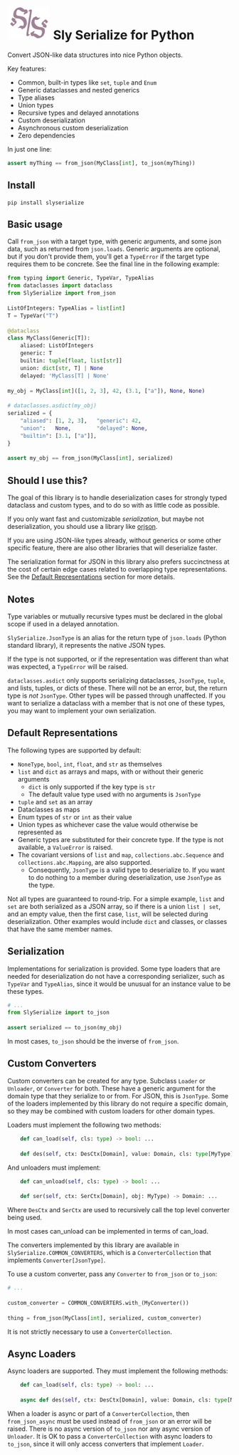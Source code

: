 # ![sly logo](https://raw.githubusercontent.com/dunkyl/SlyMeta/main/sly%20logo.svg) Sly Serialize for Python

Convert JSON-like data structures into nice Python objects.

Key features:

- Common, built-in types like `set`, `tuple` and `Enum`
- Generic dataclasses and nested generics
- Type aliases
- Union types
- Recursive types and delayed annotations
- Custom deserialization
- Asynchronous custom deserialization
- Zero dependencies

In just one line:
```py
assert myThing == from_json(MyClass[int], to_json(myThing))
```

## Install

```shell
pip install slyserialize
```

## Basic usage

Call `from_json` with a target type, with generic arguments, and some json data, such as returned from `json.loads`. Generic arguments are optional, but if you don't provide them, you'll get a `TypeError` if the target type requires them to be concrete. See the final line in the following example:

```py
from typing import Generic, TypeVar, TypeAlias
from dataclasses import dataclass
from SlySerialize import from_json

ListOfIntegers: TypeAlias = list[int]
T = TypeVar("T")

@dataclass
class MyClass(Generic[T]):
    aliased: ListOfIntegers
    generic: T
    builtin: tuple[float, list[str]]
    union: dict[str, T] | None
    delayed: 'MyClass[T] | None'

my_obj = MyClass[int]([1, 2, 3], 42, (3.1, ["a"]), None, None)

# dataclasses.asdict(my_obj)
serialized = {
    "aliased": [1, 2, 3],   "generic": 42,
    "union":   None,        "delayed": None,
    "builtin": [3.1, ["a"]],
}

assert my_obj == from_json(MyClass[int], serialized)
```

## Should I use this?

The goal of this library is to handle deserialization cases for strongly typed dataclass and custom types, and to do so with as little code as possible.

If you only want fast and customizable *serialization*, but maybe not deserialization, you should use a library like [orjson](https://pypi.org/project/orjson/).

If you are using JSON-like types already, without generics or some other specific feature, there are also other libraries that will deserialize faster.

The serialization format for JSON in this library also prefers succinctness at the cost of certain edge cases related to overlapping type representations. See the [Default Representations](#default-representations) section for more details.

## Notes

Type variables or mutually recursive types must be declared in the global scope if used in a delayed annotation.

`SlySerialize.JsonType` is an alias for the return type of `json.loads` (Python standard library), it represents the native JSON types.

If the type is not supported, or if the representation was different than what was expected, a `TypeError` will be raised.

`dataclasses.asdict` only supports serializing dataclasses, `JsonType`, `tuple`, and lists, tuples, or dicts of these. There will not be an error, but, the return type is *not* `JsonType`. Other types will be passed through unaffected. If you want to serialize a dataclass with a member that is not one of these types, you may want to implement your own serialization.

## Default Representations

The following types are supported by default:

- `NoneType`, `bool`, `int`, `float`, and `str` as themselves
- `list` and `dict` as arrays and maps, with or without their generic arguments
    - `dict` is only supported if the key type is `str`
    - The default value type used with no arguments is `JsonType`
- `tuple` and `set` as an array
- Dataclasses as maps
- Enum types of `str` or `int` as their value
- Union types as whichever case the value would otherwise be represented as
- Generic types are substituted for their concrete type. If the type is not available, a `ValueError` is raised.
- The covariant versions of `list` and `map`, `collections.abc.Sequence` and `collections.abc.Mapping`, are also supported.
    - Consequently, `JsonType` is a valid type to deserialize to. If you want to do nothing to a member during deserialization, use `JsonType` as the type.

Not all types are guaranteed to round-trip. For a simple example, `list` and `set` are both serialized as a JSON array, so if there is a union `list | set`, and an empty value, then the first case, `list`, will be selected during deserialization. Other examples would include `dict` and classes, or classes that have the same member names.

## Serialization

Implementations for serialization is provided. Some type loaders that are needed for deserialization do not have a corresponding serializer, such as `TypeVar` and `TypeAlias`, since  it would be unusual for an instance value to be these types.

```py
# ...
from SlySerialize import to_json

assert serialized == to_json(my_obj)

```

In most cases, `to_json` should be the inverse of `from_json`.

## Custom Converters

Custom converters can be created for any type. Subclass `Loader` or `Unloader`, or `Converter` for both. These have a generic argument for the domain type that they serialize to or from. For JSON, this is `JsonType`. Some of the loaders implemented by this library do not require a specific domain, so they may be combined with custom loaders for other domain types.

Loaders must implement the following two methods:

```py
    def can_load(self, cls: type) -> bool: ...

    def des(self, ctx: DesCtx[Domain], value: Domain, cls: type[MyType]) -> MyType: ...
```

And unloaders must implement:

```py
    def can_unload(self, cls: type) -> bool: ...

    def ser(self, ctx: SerCtx[Domain], obj: MyType) -> Domain: ...
```

Where `DesCtx` and `SerCtx` are used to recursively call the top level converter being used.

In most cases can_unload can be implemented in terms of can_load.

The converters implemented by this library are available in `SlySerialize.COMMON_CONVERTERS`, which is a `ConverterCollection` that implements `Converter[JsonType]`.

To use a custom converter, pass any `Converter`  to `from_json` or `to_json`:

```py
# ...

custom_converter = COMMON_CONVERTERS.with_(MyConverter())

thing = from_json(MyClass[int], serialized, custom_converter)
```

It is not strictly necessary to use a `ConverterCollection`.

## Async Loaders

Async loaders are supported. They must implement the following methods:

```py
    def can_load(self, cls: type) -> bool: ...

    async def des(self, ctx: DesCtx[Domain], value: Domain, cls: type[MyType]) -> MyType: ...
```

When a loader is async or part of a `ConverterCollection`, then `from_json_async` must be used instead of `from_json` or an error will be raised. There is no async version of `to_json` nor any async version of `Unloader`. It is OK to pass a `ConverterCollection` with async loaders to `to_json`, since it will only access converters that implement `Loader`.

